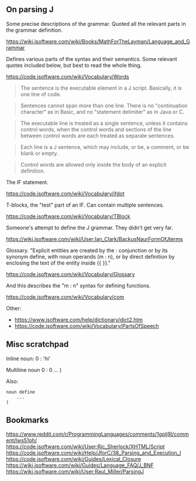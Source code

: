 ## On parsing J
Some precise descriptions of the grammar. Quoted all the relevant parts
in the grammar definition.

  https://wiki.jsoftware.com/wiki/Books/MathForTheLayman/Language_and_Grammar

Defines various parts of the syntax and their semantics. Some relevant quotes included below, but best to read the whole thing.

  https://code.jsoftware.com/wiki/Vocabulary/Words

> The sentence is the executable element in a J script. Basically, it is one line of code.

> Sentences cannot span more than one line. There is no "continuation character" as in Basic, and no "statement delimiter" as in Java or C. 

> The executable line is treated as a single sentence, unless it contains control words, when the control words and sections of the line between control words are each treated as separate sentences. 

> Each line is a J sentence, which may include, or be, a comment, or be blank or empty.

> Control words are allowed only inside the body of an explicit definition.

The IF statement.

  https://code.jsoftware.com/wiki/Vocabulary/ifdot

T-blocks, the "test" part of an IF. Can contain multiple sentences.

  https://code.jsoftware.com/wiki/Vocabulary/TBlock

Someone's attempt to define the J grammar. They didn't get very far.

  https://wiki.jsoftware.com/wiki/User:Ian_Clark/BackusNaurFormOfJterms

Glossary. "Explicit entities are created by the : conjunction or by its synonym define, with noun operands (m : n), or by direct definition by enclosing the text of the entity inside {{ }}."

  https://code.jsoftware.com/wiki/Vocabulary/Glossary

And this describes the "m : n" syntax for defining functions.

  https://code.jsoftware.com/wiki/Vocabulary/com
  
Other:
* https://www.jsoftware.com/help/dictionary/dict2.htm
* https://code.jsoftware.com/wiki/Vocabulary/PartsOfSpeech


## Misc scratchpad
Inline noun:
   0 : 'hi'

Multiline noun
   0 : 0
      ...
   )

Also:

    noun define
        ...
    )

## Bookmarks
https://www.reddit.com/r/ProgrammingLanguages/comments/1gplj9l/comment/lws51ph/
https://code.jsoftware.com/wiki/User:Ric_Sherlock/XHTML/Script
https://code.jsoftware.com/wiki/Help/JforC/38_Parsing_and_Execution_I
https://code.jsoftware.com/wiki/Guides/Lexical_Closure
https://wiki.jsoftware.com/wiki/Guides/Language_FAQ/J_BNF
https://wiki.jsoftware.com/wiki/User:Raul_Miller/ParsingJ
